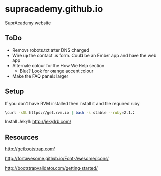 supracademy.github.io
=====================

SuprAcademy website

## ToDo

* Remove robots.txt after DNS changed
* Wire up the contact us form. Could be an Ember app and have the web app
* Alternate colour for the How We Help section
  * Blue? Look for orange accent colour
* Make the FAQ panels larger

## Setup

If you don't have RVM installed then install it and the required ruby

```bash
\curl -sSL https://get.rvm.io | bash -s stable --ruby=2.1.2
```

Install Jekyll: http://jekyllrb.com/

## Resources

http://getbootstrap.com/

http://fortawesome.github.io/Font-Awesome/icons/

http://bootstrapvalidator.com/getting-started/
